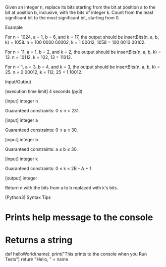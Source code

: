 Given an integer n, replace its bits starting from the bit at position a to the bit at position b, inclusive, with the bits of integer k. Count from the least significant bit to the most significant bit, starting from 0.

Example

For n = 1024, a = 1, b = 6, and k = 17, the output should be
insertBits(n, a, b, k) = 1058.
n = 100 0000 00002, k = 1 00012, 1058 = 100 0010 00102.

For n = 11, a = 1, b = 2, and k = 2, the output should be
insertBits(n, a, b, k) = 13.
n = 10112, k = 102, 13 = 11012.

For n = 1, a = 3, b = 4, and k = 3, the output should be
insertBits(n, a, b, k) = 25.
n = 0 00012, k = 112, 25 = 1 10012.

Input/Output

[execution time limit] 4 seconds (py3)

[input] integer n

Guaranteed constraints:
0 ≤ n < 231.

[input] integer a

Guaranteed constraints:
0 ≤ a ≤ 30.

[input] integer b

Guaranteed constraints:
a ≤ b ≤ 30.

[input] integer k

Guaranteed constraints:
0 ≤ k < 2B - A + 1.

[output] integer

Return n with the bits from a to b replaced with k's bits.

[Python3] Syntax Tips

# Prints help message to the console
# Returns a string
def helloWorld(name):
    print("This prints to the console when you Run Tests")
    return "Hello, " + name
